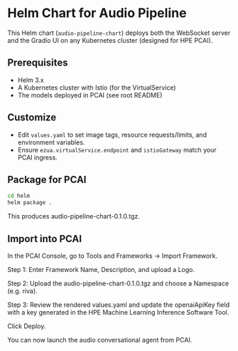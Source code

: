 <!-- File: helm/README.md -->

# Helm Chart for Audio Pipeline

This Helm chart (`audio-pipeline-chart`) deploys both the WebSocket server and the Gradio UI on any Kubernetes cluster (designed for HPE PCAI).

## Prerequisites

- Helm 3.x  
- A Kubernetes cluster with Istio (for the VirtualService)  
- The models deployed in PCAI (see root README)

## Customize

- Edit `values.yaml` to set image tags, resource requests/limits, and environment variables.  
- Ensure `ezua.virtualService.endpoint` and `istioGateway` match your PCAI ingress.

## Package for PCAI

```bash
cd helm
helm package .
```
This produces audio-pipeline-chart-0.1.0.tgz.

## Import into PCAI

In the PCAI Console, go to Tools and Frameworks → Import Framework.

Step 1: Enter Framework Name, Description, and upload a Logo.

Step 2: Upload the audio-pipeline-chart-0.1.0.tgz and choose a Namespace (e.g. riva).

Step 3: Review the rendered values.yaml and update the openaiApiKey field with a key generated in the HPE Machine Learning Inference Software Tool.

Click Deploy.

You can now launch the audio conversational agent from PCAI.